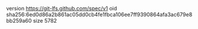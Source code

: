 version https://git-lfs.github.com/spec/v1
oid sha256:6ed0d86a2b861ac05dd0cb4fe1fbca106ee7ff9390864afa3ac679e8bb259a60
size 5782
